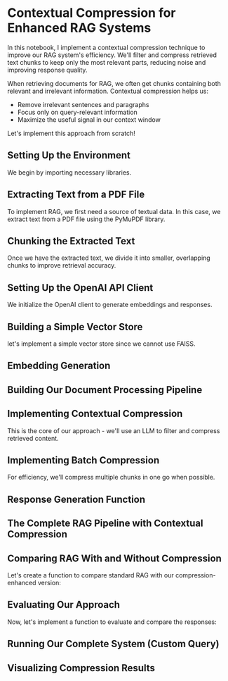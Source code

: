 # Contextual Compression for Enhanced RAG Systems
In this notebook, I implement a contextual compression technique to improve our RAG system's efficiency. We'll filter and compress retrieved text chunks to keep only the most relevant parts, reducing noise and improving response quality.

When retrieving documents for RAG, we often get chunks containing both relevant and irrelevant information. Contextual compression helps us:

- Remove irrelevant sentences and paragraphs
- Focus only on query-relevant information
- Maximize the useful signal in our context window

Let's implement this approach from scratch!

## Setting Up the Environment
We begin by importing necessary libraries.

## Extracting Text from a PDF File
To implement RAG, we first need a source of textual data. In this case, we extract text from a PDF file using the PyMuPDF library.

## Chunking the Extracted Text
Once we have the extracted text, we divide it into smaller, overlapping chunks to improve retrieval accuracy.

## Setting Up the OpenAI API Client
We initialize the OpenAI client to generate embeddings and responses.

## Building a Simple Vector Store
let's implement a simple vector store since we cannot use FAISS.

## Embedding Generation

## Building Our Document Processing Pipeline

## Implementing Contextual Compression
This is the core of our approach - we'll use an LLM to filter and compress retrieved content.

## Implementing Batch Compression
For efficiency, we'll compress multiple chunks in one go when possible.

## Response Generation Function

## The Complete RAG Pipeline with Contextual Compression

## Comparing RAG With and Without Compression
Let's create a function to compare standard RAG with our compression-enhanced version:


## Evaluating Our Approach
Now, let's implement a function to evaluate and compare the responses:

## Running Our Complete System (Custom Query)

## Visualizing Compression Results
